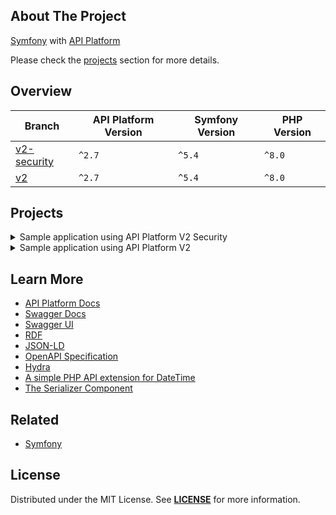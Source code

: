 ## About The Project  
[Symfony][symfony_website] with [API Platform][api_platform_website]
 
Please check the [projects](#projects) section for more details.

## Overview
| Branch                     | API Platform Version | Symfony Version | PHP Version |
|----------------------------|----------------------|-----------------|-------------|
| [v2-security][v2-security] | `^2.7`               | `^5.4`          | `^8.0`      |
| [v2][v2]                   | `^2.7`               | `^5.4`          | `^8.0`      |


## Projects

<details><summary>Sample application using API Platform V2 Security</summary>  
<p>  

<img
src="url"
alt="Symfony API Platform Project With Security"
width="50%"
/>

**Code:** https://github.com/habibun/symfony-api-platform/tree/v2-security  
**Resources:**
- [API Platform Part 2: Security](https://symfonycasts.com/screencast/api-platform2-security)
<br/>


#### Installation
```bash
git clone git@github.com:habibun/symfony-api-platform.git
cd symfony-api-platform
git checkout v2
symfony composer install
```

</p>
</details>

<details><summary>Sample application using API Platform V2</summary>  
<p>  

<img
src="https://user-images.githubusercontent.com/5810350/222693930-e6653b71-1797-4bf8-97e9-9e7a35bbc356.png"
alt="Symfony API Platform Project"
width="50%"
/>

**Code:** https://github.com/habibun/symfony-api-platform/tree/v2  
**Resources:**
- [API Platform 2: Serious RESTful APIs](https://symfonycasts.com/screencast/api-platform2)
  <br/>


#### Installation
```bash
git clone git@github.com:habibun/symfony-api-platform.git
cd symfony-api-platform
git checkout v2
symfony composer install
```

</p>
</details>


## Learn More
- [API Platform Docs][api_platform_docs]
- [Swagger Docs][swagger_docs]
- [Swagger UI](https://swagger.io/tools/swagger-ui/)
- [RDF](https://www.w3.org/RDF/)
- [JSON-LD](https://en.wikipedia.org/wiki/JSON-LD)
- [OpenAPI Specification](https://oai.github.io/Documentation/)
- [Hydra](https://www.hydra-cg.com/)
- [A simple PHP API extension for DateTime](https://github.com/briannesbitt/carbon)
- [The Serializer Component](https://symfony.com/doc/5.4/components/serializer.html)

## Related
- [Symfony](https://github.com/habibun/symfony)  


## License
Distributed under the MIT License. See **[LICENSE][license]** for more information.



[//]: # (Links)
[license]: https://github.com/habibun/symfony-api-platform/blob/main/LICENSE
[symfony_website]: https://symfony.com/

[api_platform_website]: https://api-platform.com/
[api_platform_docs]: https://api-platform.com/docs
[swagger_docs]: https://swagger.io/docs/

[v2]: https://github.com/habibun/symfony-api-platform/tree/v2
[v2_tt]: https://github.com/habibun/symfony-api-platform/tree/v2 "Sample application using API Platform V2"

[v2-security]: https://github.com/habibun/symfony-api-platform/tree/v2-security
[v2-security_tt]: https://github.com/habibun/symfony-api-platform/tree/v2-security "Sample application using API Platform V2 Securiity"
